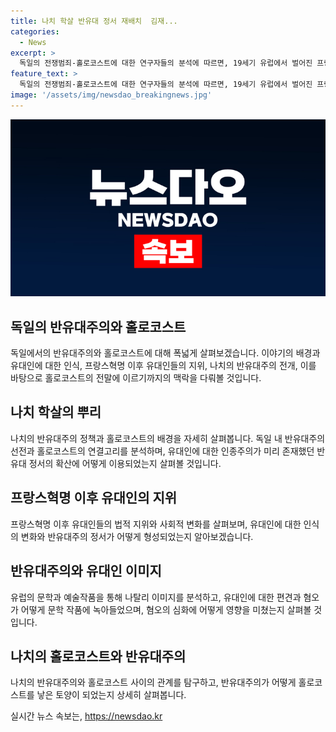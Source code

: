 ```yaml
---
title: 나치 학살 반유대 정서 재배치  김재...
categories:
  - News
excerpt: >
  독일의 전쟁범죄-홀로코스트에 대한 연구자들의 분석에 따르면, 19세기 유럽에서 벌어진 프랑스혁명 이후 유대인들은 법적 평등을 찾았지만, 사회심리적으로는 여전히 격리되고 소외되는 경향을 보였다. 이러한 분위기는 문학작품이나 연극에서도 나타나 유럽 백인들을 열광시켰다. 또한, 나치의 반유대주의는 이미 존재하던 유대인 혐오 관념을 이용하여 확산되었으며, 이는 홀로코스트와 결부되었다. 나치의 반유대주의는 오랜시간동안 유럽의 반유대 정서의 최종적인 결과로 여겨진다. 이에 대한 더 자세한 내용은 팔레스타인으로 돌아가려는 시오니즘 운동과 드레퓌스 사건과의 관련성 등을 다룬다.
feature_text: >
  독일의 전쟁범죄-홀로코스트에 대한 연구자들의 분석에 따르면, 19세기 유럽에서 벌어진 프랑스혁명 이후 유대인들은 법적 평등을 찾았지만, 사회심리적으로는 여전히 격리되고 소외되는 경향을 보였다. 이러한 분위기는 문학작품이나 연극에서도 나타나 유럽 백인들을 열광시켰다. 또한, 나치의 반유대주의는 이미 존재하던 유대인 혐오 관념을 이용하여 확산되었으며, 이는 홀로코스트와 결부되었다. 나치의 반유대주의는 오랜시간동안 유럽의 반유대 정서의 최종적인 결과로 여겨진다. 이에 대한 더 자세한 내용은 팔레스타인으로 돌아가려는 시오니즘 운동과 드레퓌스 사건과의 관련성 등을 다룬다.
image: '/assets/img/newsdao_breakingnews.jpg'
---
```


<p><img src="/assets/img/newsdao_breakingnews.jpg" alt="koreaapp 속보" /></p>

<h2 data-ke-size="size26">독일의 반유대주의와 홀로코스트</h2>

<p data-ke-size="size16">독일에서의 반유대주의와 홀로코스트에 대해 폭넓게 살펴보겠습니다. 이야기의 배경과 유대인에 대한 인식, 프랑스혁명 이후 유대인들의 지위, 나치의 반유대주의 전개, 이를 바탕으로 홀로코스트의 전말에 이르기까지의 맥락을 다뤄볼 것입니다.</p>

<h2 data-ke-size="size26">나치 학살의 뿌리</h2>

<p data-ke-size="size16">나치의 반유대주의 정책과 홀로코스트의 배경을 자세히 살펴봅니다. 독일 내 반유대주의 선전과 홀로코스트의 연결고리를 분석하며, 유대인에 대한 인종주의가 미리 존재했던 반유대 정서의 확산에 어떻게 이용되었는지 살펴볼 것입니다.</p>

<h2 data-ke-size="size26">프랑스혁명 이후 유대인의 지위</h2>

<p data-ke-size="size16">프랑스혁명 이후 유대인들의 법적 지위와 사회적 변화를 살펴보며, 유대인에 대한 인식의 변화와 반유대주의 정서가 어떻게 형성되었는지 알아보겠습니다.</p>

<h2 data-ke-size="size26">반유대주의와 유대인 이미지</h2>

<p data-ke-size="size16">유럽의 문학과 예술작품을 통해 나탈리 이미지를 분석하고, 유대인에 대한 편견과 혐오가 어떻게 문학 작품에 녹아들었으며, 혐오의 심화에 어떻게 영향을 미쳤는지 살펴볼 것입니다.</p>

<h2 data-ke-size="size26">나치의 홀로코스트와 반유대주의</h2>

<p data-ke-size="size16">나치의 반유대주의와 홀로코스트 사이의 관계를 탐구하고, 반유대주의가 어떻게 홀로코스트를 낳은 토양이 되었는지 상세히 살펴봅니다.</p>
실시간 뉴스 속보는, <a href="https://newsdao.kr" rel="dofollow">https://newsdao.kr</a>



